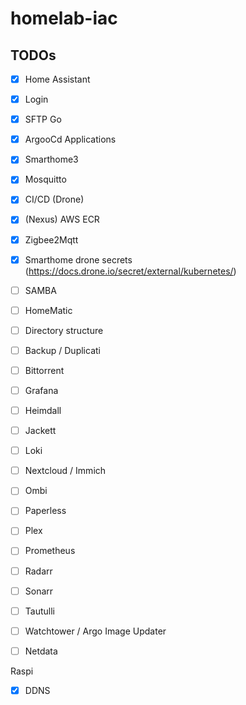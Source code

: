 # homelab-iac


## TODOs
- [x] Home Assistant
- [x] Login
- [x] SFTP Go
- [x] ArgooCd Applications
- [x] Smarthome3
- [x] Mosquitto
- [x] CI/CD (Drone)
- [x] (Nexus) AWS ECR
- [x] Zigbee2Mqtt
- [x] Smarthome drone secrets (https://docs.drone.io/secret/external/kubernetes/)

- [ ] SAMBA
- [ ] HomeMatic
- [ ] Directory structure
- [ ] Backup / Duplicati
- [ ] Bittorrent
- [ ] Grafana
- [ ] Heimdall
- [ ] Jackett
- [ ] Loki
- [ ] Nextcloud / Immich
- [ ] Ombi
- [ ] Paperless
- [ ] Plex
- [ ] Prometheus
- [ ] Radarr
- [ ] Sonarr
- [ ] Tautulli
- [ ] Watchtower / Argo Image Updater
- [ ] Netdata


Raspi
- [x] DDNS
